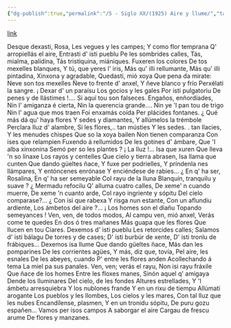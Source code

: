 ```yaml
---
{"dg-publish":true,"permalink":"/5 - Siglo XX/(1925) Aire y llume/","tags":["#Siglo_20","a1925","central","Pepín_de_Pría","escrito","Gijón","poema"]}
---
```


[link](https://asturies.com/cavedaynava/aire.txt)

Desque dexasti, Rosa,
Les vegues y les campes;
Y como flor temprana
Q' arropiellás el aire,
Entrasti d' isti pueblu
Pe les sombrides calles,
Tás, mialma, palidina,
Tás tristiquina, miániques.
Fuxeren los colores
De tos mexelles blanques,
Y tú, que yeres l' iris, 
Más qu' illi rellumante, 
Más qu' illi pintadina, 
Xinxona y agradable,
Quedasti, mió xoya
Que pena da mirate:
Neve son tos mexelles
Ñeve to frente d' anxel,
Y ñeve blanco y frío
Perxélati la sangre.
¡ Dexar d' un paraísu
Los gocios y les gales
Por isti pulgatoriu
De penes y de llástimes !….
Si aquí tou son falseces.
Engaños, enñordiades,
Nin I' amiganza é cierta,
Nin la querencia grande….
Nin ye 'l pan tou de trigo
Nin l' agua que mos traen
Foi enxamás coída
Per plácides fontanes.
¿ Qué más dá qu' haya flores
Y sedes y diamantes,
Y allúmelos la trémbole
Perclara Iluz d' alambre,
Si les flores,.. tan músties 
Y les sedes. . tan llacies,
Y les menudes chispes 
Que so la xoya bailen 
Non tienen comparanza 
Con ises que relampien 
Fuxendo á rellumidos 
De les gotines d' ámbare, 
Que 'I alba xinxonina 
Semó per so les plantes ?
¡ La lluz !... Isa que xuren 
Que lleva 'n so linaxe 
Los rayos y centelles 
Que cielo y tierra abrasen, 
Isa llama que cunten 
Que dando güeltes ñace, 
Y fuxe per podrielles, 
Y príndenla nes llámpares, 
Y entóncenes enrónase 
Y enciéndese de rabies... 
¿ En q' ha ser, Rosalina, 
En q' ha ser semeyable 
Col rayu de la lluna 
Blanquín, tranquilu y suave ? 
¿ Mermadu refocilu 
Q' alluma cuatro calles, 
De xeme' n cuando muerre, 
De xeme 'n cuanto arde, 
Col rayo ingriente y sópitu 
Del cielo comparase?... 
¿ Con isi que rabexa 
Y risga nun estante, 
Con un aflundiu ardiente, 
Los ámbetos del aire ?... 
¡ Los homes son el diañu 
Topando semeyances !
Ven, ven, de todos modos, 
Al campu ven, mió anxel, 
Verás come te quedes 
En dos ó tres mañanes 
Más guapa que les flores 
Que llucen en tou Ciares.
Dexemos d' isti pueblu
Les retorcides calles;
Salamos d' isti bálagu 
De torres y de cases;
D' isti burbúr de xente,
D' isti tronlu de frábiques... 
Dexemos isa llume 
Que dando güeltes ñace, 
Más dan les pomparines 
De les corrientes agües, 
Y más, diz que, tovía,
Pel aire, les esnales 
De les abeyes, cuando
P' entre les flores anden 
Acollechando á tema
La miel pa sus panales.
Ven, ven; verás el rayu, 
Non isi rayu fráxile
Que ñace de los homes 
Entre les floxes manes, 
Sinón aquel q' amigaya 
Dende los lluminares
Del cielo, de les fondes 
Altures estrellades,
Y 'l ámbetu arresquiebra 
Y los nublones frande
Y en un rixu de tiempu 
Allúmati arogante
Los pueblos y les llombes, 
Los cielos y les mares,
Con tal lluz que les nubes 
Encandílense, plasmen, 
Y en un tronidu sópitu, 
De puru gozu españen...
Vamos per isos campos 
A saborgar el aire
Cargau de frescu arume 
De flores y manzanes.